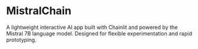 # MistralChain
A lightweight interactive AI app built with Chainlit and powered by the Mistral 7B language model. Designed for flexible experimentation and rapid prototyping.
